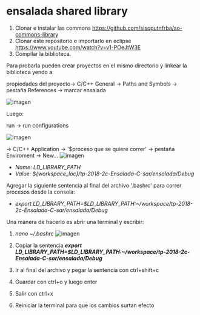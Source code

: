 # ensalada shared library
1. Clonar e instalar las commons https://github.com/sisoputnfrba/so-commons-library
2. Clonar este repositorio e importarlo en eclipse https://www.youtube.com/watch?v=v1-POeJtW3E
3. Compilar la biblioteca.

Para probarla pueden crear proyectos en el mismo directorio y linkear la biblioteca yendo a: 

propiedades del proyecto-> C/C++ General -> Paths and Symbols -> pestaña References -> marcar ensalada

![imagen](https://cdn.discordapp.com/attachments/422066205550182402/483738504682012683/unknown.png)

Luego:

run -> run configurations 

![imagen](https://cdn.discordapp.com/attachments/422066205550182402/483739590134464523/unknown.png)

-> C/C++ Application -> '$proceso que se quiere correr' -> pestaña Enviroment -> New...
![imagen](https://cdn.discordapp.com/attachments/422066205550182402/483740286510563329/unknown.png)
+ *Name: LD_LIBRARY_PATH*
+ *Value: ${workspace_loc}/tp-2018-2c-Ensalada-C-sar/ensalada/Debug*


Agregar la siguiente sentencia al final del archivo '.bashrc' para correr procesos desde la consola:
+ *export LD_LIBRARY_PATH=$LD_LIBRARY_PATH:~/workspace/tp-2018-2c-Ensalada-C-sar/ensalada/Debug*

Una manera de  hacerlo es abrir una terminal y escribir:
1. *nano ~/.bashrc*
![imagen](https://cdn.discordapp.com/attachments/422066205550182402/483741049546604545/unknown.png)
2. Copiar la sentencia **_export LD_LIBRARY_PATH=$LD_LIBRARY_PATH:~/workspace/tp-2018-2c-Ensalada-C-sar/ensalada/Debug_**

3. Ir al final del archivo y pegar la sentencia con ctrl+shift+c
4. Guardar con ctrl+o y luego enter
5. Salir con ctrl+x
6. Reiniciar la terminal para que los cambios surtan efecto
